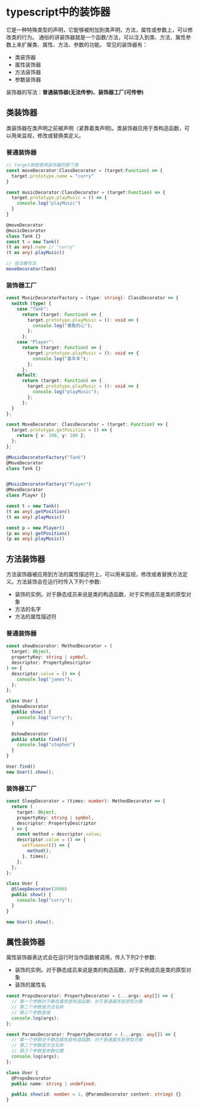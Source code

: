 # typescript中的装饰器

它是一种特殊类型的声明，它能够被附加到类声明，方法，属性或参数上，可以修改类的行为。 通俗的讲装饰器就是一个函数/方法，可以注入到类、方法、属性参数上来扩展类、属性、方法、参数的功能。 常见的装饰器有：

- 类装饰器
- 属性装饰器
- 方法装饰器
- 参数装饰器

装饰器的写法：**普通装饰器(无法传参)、装饰器工厂(可传参)**

## 类装饰器

类装饰器在类声明之前被声明〈紧靠着类声明)。类装饰器应用于类构造函数，可以用来监视，修改或替换类定义。

### 普通装饰器

```ts
// target就是使用装饰器的那个类
const moveDecorator:ClassDecorator = (target:Function) => {
  target.prototype.name = "curry"
}

const musicDecorator:ClassDecorator = (target:Function) => {
  target.prototype.playMusic = () => {
    console.log("playMusic")
  }
}

@moveDecorator
@musicDecorator
class Tank {}
const t = new Tank()
(t as any).name // "curry"
(t as any).playMusic()

// 语法糖写法
moveDecorator(Tank)
```

### 装饰器工厂

```ts
const MusicDecoratorFactory = (type: string): ClassDecorator => {
  switch (type) {
    case "Tank":
      return (target: Function) => {
        target.prototype.playMusic = (): void => {
          console.log("勇敢的心");
        };
      };
    case "Player":
      return (target: Function) => {
        target.prototype.playMusic = (): void => {
          console.log("喜羊羊");
        };
      };
    default:
      return (target: Function) => {
        target.prototype.playMusic = (): void => {
          console.log("playMusic");
        };
      };
  }
};

const MoveDecorator: ClassDecorator = (target: Function) => {
  target.prototype.getPosition = () => {
    return { x: 100, y: 100 };
  };
};

@MusicDecoratorFactory("Tank")
@MoveDecorator
class Tank {}


@MusicDecoratorFactory("Player")
@MoveDecorator
class Player {}

const t = new Tank()
(t as any).getPosition()
(t as any).playMusic()

const p = new Player()
(p as any).getPosition()
(p as any).playMusic()
```

## 方法装饰器

方法装饰器被应用到方法的属性描述符上，可以用来监视，修改或者替换方法定义。方法装饰会在运行时传入下列个参数:

- 装饰的实例。对于静态成员来说是类的构造函数，对于实例成员是类的原型对象
- 方法的名字
- 方法的属性描述符

### 普通装饰器

```ts
const showDecorator: MethodDecorator = (
  target: Object,
  propertyKey: string | symbol,
  descriptor: PropertyDescriptor
) => {
  descriptor.value = () => {
    console.log("james");
  };
};

class User {
  @showDecorator
  public show() {
    console.log("curry");
  }

  @showDecorator
  public static find(){
    console.log("stephen")
  }
}

User.find()
new User().show();
```

### 装饰器工厂

```ts
const SleepDecorator = (times: number): MethodDecorator => {
  return (
    target: Object,
    propertyKey: string | symbol,
    descriptor: PropertyDescriptor
  ) => {
    const method = descriptor.value;
    descriptor.value = () => {
      setTimeout(() => {
        method();
      }, times);
    };
  };
};

class User {
  @SleepDecorator(3000)
  public show() {
    console.log("curry");
  }
}

new User().show();
```

## 属性装饰器

属性装饰器表达式会在运行时当作函数被调用，传入下列2个参数:

- 装饰的实例。对于静态成员来说是类的构造函数，对于实例成员是类的原型对象
- 装饰的属性名

```ts
const PropsDecorator: PropertyDecorator = (...args: any[]) => {
  // 第一个参数对于静态属性是构造函数，对于普通属性是原型对象
  // 第二个参数是方法名称
  // 第三个参数是值
  console.log(args);
};

const ParamsDecorator: PropertyDecorator = (...args: any[]) => {
  // 第一个参数对于静态属性是构造函数，对于普通属性是原型对象
  // 第二个参数是方法名称
  // 第三个参数是参数位置
  console.log(args);
};

class User {
  @PropsDecorator
  public name: string | undefined;

  public show(id: number = 1, @ParamsDecorator content: string) {}
}
```
